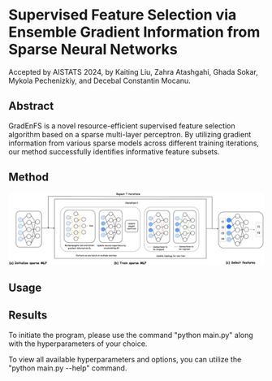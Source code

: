 # Supervised Feature Selection via Ensemble Gradient Information from Sparse Neural Networks
Accepted by AISTATS 2024, by Kaiting Liu, Zahra Atashgahi, Ghada Sokar, Mykola Pechenizkiy, and Decebal Constantin Mocanu.

## Abstract
GradEnFS is a novel resource-efficient supervised feature selection algorithm based on a sparse multi-layer perceptron. By utilizing gradient information from various sparse models across different training iterations, our method successfully identifies informative feature subsets.

## Method
![Illustration of the Proposed Method](method.png)
## Usage
## Results



To initiate the program, please use the command "python main.py" along with the hyperparameters of your choice.

To view all available hyperparameters and options, you can utilize the "python main.py --help" command.
